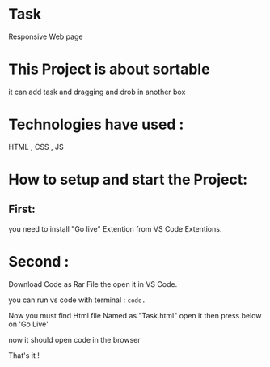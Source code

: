 # Task
Responsive Web page 

# This Project is about sortable
it can add task and dragging and drob in another box 

# Technologies have used :
HTML , CSS , JS

# How to setup and start the Project:
First: 
---
you need to install "Go live" Extention from VS Code Extentions.

# Second : 

 Download Code as Rar File the open it in VS Code. 

you can run vs code with terminal :
` code. `

Now you must find Html file Named as "Task.html"
open it then press below on 'Go Live'

now it should open code in the browser 

 That's it !

